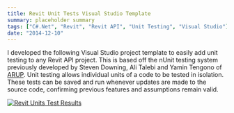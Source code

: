 ```yaml
---
title: Revit Unit Tests Visual Studio Template
summary: placeholder summary
tags: ["C#.Net", "Revit", "Revit API", "Unit Testing", "Visual Studio"]
date: "2014-12-10"
---
```


I developed the following Visual Studio project template to easily add unit testing to any Revit API project. This is based off the nUnit testing system previously developed by Steven Downing, Ali Talebi and Yamin Tengono of [ARUP](http://thebuildingcoder.typepad.com/blog/2013/07/revit-add-in-unit-testing.html). Unit testing allows individual units of a code to be tested in isolation. These tests can be saved and run whenever updates are made to the source code, confirming previous features and assumptions remain valid.

[![Revit Units Test Results](http://www.ericanastas.com/wp-content/uploads/2015/07/Revit-Units-Test-Results.jpg)](Revit-Units-Test-Results.png)
